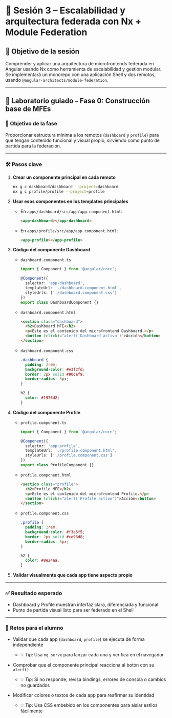 # 📘 Sesión 3 – Escalabilidad y arquitectura federada con Nx + Module Federation

## 🎯 Objetivo de la sesión

Comprender y aplicar una arquitectura de microfrontends federada en Angular usando Nx como herramienta de escalabilidad y gestión modular. Se implementará un monorepo con una aplicación Shell y dos remotos, usando `@angular-architects/module-federation`.

---

## 🧪 Laboratorio guiado – Fase 0: Construcción base de MFEs

### 🎯 Objetivo de la fase

Proporcionar estructura mínima a los remotos (`dashboard` y `profile`) para que tengan contenido funcional y visual propio, sirviendo como punto de partida para la federación.

---

### 🛠 Pasos clave

1. **Crear un componente principal en cada remoto**

   ```bash
   nx g c dashboard/dashboard --project=dashboard
   nx g c profile/profile --project=profile
   ```

2. **Usar esos componentes en los templates principales**

   * En `apps/dashboard/src/app/app.component.html`:

     ```html
     <app-dashboard></app-dashboard>
     ```
   * En `apps/profile/src/app/app.component.html`:

     ```html
     <app-profile></app-profile>
     ```

3. **Código del componente Dashboard**

   * `dashboard.component.ts`

     ```ts
     import { Component } from '@angular/core';

     @Component({
       selector: 'app-dashboard',
       templateUrl: './dashboard.component.html',
       styleUrls: ['./dashboard.component.css']
     })
     export class DashboardComponent {}
     ```

   * `dashboard.component.html`

     ```html
     <section class="dashboard">
       <h2>Dashboard MFE</h2>
       <p>Este es el contenido del microfrontend Dashboard.</p>
       <button (click)="alert('Dashboard activo')">Acción</button>
     </section>
     ```

   * `dashboard.component.css`

     ```css
     .dashboard {
       padding: 2rem;
       background-color: #e3f2fd;
       border: 2px solid #90caf9;
       border-radius: 8px;
     }

     h2 {
       color: #1976d2;
     }
     ```

4. **Código del componente Profile**

   * `profile.component.ts`

     ```ts
     import { Component } from '@angular/core';

     @Component({
       selector: 'app-profile',
       templateUrl: './profile.component.html',
       styleUrls: ['./profile.component.css']
     })
     export class ProfileComponent {}
     ```

   * `profile.component.html`

     ```html
     <section class="profile">
       <h2>Profile MFE</h2>
       <p>Este es el contenido del microfrontend Profile.</p>
       <button (click)="alert('Profile activo')">Acción</button>
     </section>
     ```

   * `profile.component.css`

     ```css
     .profile {
       padding: 2rem;
       background-color: #f3e5f5;
       border: 2px solid #ce93d8;
       border-radius: 8px;
     }

     h2 {
       color: #8e24aa;
     }
     ```

5. **Validar visualmente que cada app tiene aspecto propio**

---

### ✅ Resultado esperado

* Dashboard y Profile muestran interfaz clara, diferenciada y funcional
* Punto de partida visual listo para ser federado en el Shell

---

### 🧩 Retos para el alumno

* Validar que cada app (`dashboard`, `profile`) se ejecuta de forma independiente

  * 💡 *Tip*: Usa `ng serve` para lanzar cada una y verifica en el navegador
* Comprobar que el componente principal reacciona al botón con su `alert()`

  * 💡 *Tip*: Si no responde, revisa bindings, errores de consola o cambios no guardados
* Modificar colores o textos de cada app para reafirmar su identidad

  * 💡 *Tip*: Usa CSS embebido en los componentes para aislar estilos fácilmente
